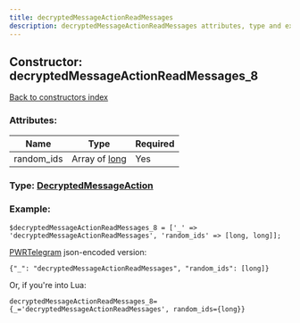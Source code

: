 ```yaml
---
title: decryptedMessageActionReadMessages
description: decryptedMessageActionReadMessages attributes, type and example
---
```

## Constructor: decryptedMessageActionReadMessages\_8  
[Back to constructors index](index.md)



### Attributes:

| Name     |    Type       | Required |
|----------|---------------|----------|
|random\_ids|Array of [long](../types/long.md) | Yes|



### Type: [DecryptedMessageAction](../types/DecryptedMessageAction.md)


### Example:

```
$decryptedMessageActionReadMessages_8 = ['_' => 'decryptedMessageActionReadMessages', 'random_ids' => [long, long]];
```  

[PWRTelegram](https://pwrtelegram.xyz) json-encoded version:

```
{"_": "decryptedMessageActionReadMessages", "random_ids": [long]}
```


Or, if you're into Lua:  


```
decryptedMessageActionReadMessages_8={_='decryptedMessageActionReadMessages', random_ids={long}}

```



